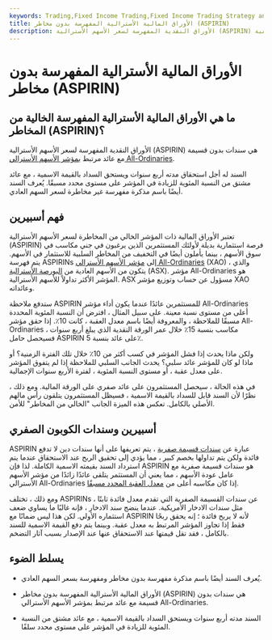 ```yaml
---
keywords: Trading,Fixed Income Trading,Fixed Income Trading Strategy and Education,Strategy and Education
title: الأوراق المالية الأسترالية المفهرسة بدون مخاطر (ASPIRIN)
description: الأوراق النقدية المفهرسة لسعر الأسهم الأسترالية (ASPIRIN) هي سندات قسيمة صفرية مع عائد مشتق من عائد المؤشر الفائض على معدل عقبة.
---
```


# الأوراق المالية الأسترالية المفهرسة بدون مخاطر (ASPIRIN)
## ما هي الأوراق المالية الأسترالية المفهرسة الخالية من المخاطر (ASPIRIN)؟

الأوراق النقدية المفهرسة لسعر الأسهم الأسترالية (ASPIRIN) هي سندات بدون قسيمة مع عائد مرتبط [بمؤشر الأسهم الأسترالي All-Ordinaries](/all-ordinaries-stock-index).

السند له أجل استحقاق مدته أربع سنوات ويستحق السداد بالقيمة الاسمية ، مع عائد مشتق من النسبة المئوية للزيادة في المؤشر على مستوى محدد مسبقًا. يُعرف السند أيضًا باسم مذكرة مفهرسة غير مخاطرة لسعر السهم العادي.

## فهم أسبيرين

تعتبر الأوراق المالية ذات المؤشر الخالي من المخاطرة لسعر الأسهم الأسترالية (ASPIRIN) فرصة استثمارية بديلة لأولئك المستثمرين الذين يرغبون في جني مكاسب في سوق الأسهم ، بينما يأملون أيضًا في التخفيف من المخاطر السلبية للاستثمار في الأسهم. يتم فهرسة ASPIRINs إلى [مؤشر الأسهم الأسترالي All-Ordinaries](/all-ordinaries-stock-index) (XAO) ، والذي يتكون من الأسهم العادية من [البورصة الأسترالية](/asx) (ASX). مؤشر All-Ordinaries هو المؤشر الأكثر تداولاً للأسهم الأسترالية. ASX مسؤول عن حساب وتوزيع مؤشر XAO وعائداته.

ستدفع ملاحظة ASPIRIN للمستثمرين عائدًا عندما يكون أداء مؤشر All-Ordinaries أعلى من مستوى نسبة معينة. على سبيل المثال ، افترض أن النسبة المئوية المحددة مسبقًا للملاحظة ، والمعروفة أيضًا باسم معدل العقبة ، كانت 10٪. إذا حقق مؤشر All-Ordinaries مكاسب بنسبة 15٪ خلال عمر الورقة النقدية الذي يبلغ أربع سنوات ، فسيحصل حامل ASPIRIN على عائد بنسبة 5٪.

ولكن ماذا يحدث إذا فشل المؤشر في كسب أكثر من 10٪ خلال تلك الفترة الزمنية؟ أو ماذا لو كان للمؤشر عائد سلبي؟ يحدث الجانب السلبي للملاحظة إذا لم يتفوق المؤشر على معدل عقبة ، أو مستوى النسبة المئوية ، لفترة الأربع سنوات الإجمالية.

في هذه الحالة ، سيحصل المستثمرون على عائد صفري على الورقة المالية. ومع ذلك ، نظرًا لأن السند قابل للسداد بالقيمة الاسمية ، فسيظل المستثمرون يتلقون رأس مالهم الأصلي بالكامل. تعكس هذه الميزة الجانب "الخالي من المخاطر" للأمن.

## أسبيرين وسندات الكوبون الصفري

ASPIRIN عبارة عن [سندات قسيمة صفرية](/zero-couponbond) ، يتم تعريفها على أنها سندات دين لا تدفع فائدة ولكن يتم تداولها بخصم كبير ، مما يؤدي إلى تحقيق الربح عند الاستحقاق عندما يتم استرداد السند بقيمته الاسمية الكاملة. لذا فإن ASPIRIN هو سندات قسيمة صفرية مع عامل عودة الأسهم ، مما يعني أن المستثمر يتلقى عائدًا زائدًا من مؤشر الأسهم الأسترالي All-Ordinaries إذا كان مكاسبه أعلى من [معدل العقبة المحدد مسبقًا](/hurdlerate).

ومع ذلك ، تختلف ASPIRINs عن سندات القسيمة الصفرية التي تقدم معدل فائدة ثابتًا ، مثل سندات الادخار الأمريكية. عندما ينضج سند الادخار ، فإنه غالبًا ما يساوي ضعف استثماره الأولي. لكن هذا ليس ضمانًا مع ASPIRIN لأنه لا يربح فائدة ؛ إنه يحقق ربحًا فقط إذا تجاوز المؤشر المرتبط به معدل عقبة. وبينما يتم دفع القيمة الاسمية للسند بالكامل ، فقد تقل قيمتها عند الاستحقاق عنها عند الإصدار بسبب آثار التضخم.

## يسلط الضوء

- يُعرف السند أيضًا باسم مذكرة مفهرسة بدون مخاطر ومفهرسة بسعر السهم العادي.

- الأوراق المالية الأسترالية المفهرسة بدون مخاطر (ASPIRIN) هي سندات بدون قسيمة مع عائد مرتبط بمؤشر الأسهم الأسترالي All-Ordinaries.

- السند مدته أربع سنوات ويستحق السداد بالقيمة الاسمية ، مع عائد مشتق من النسبة المئوية للزيادة في المؤشر على مستوى محدد سلفًا.

